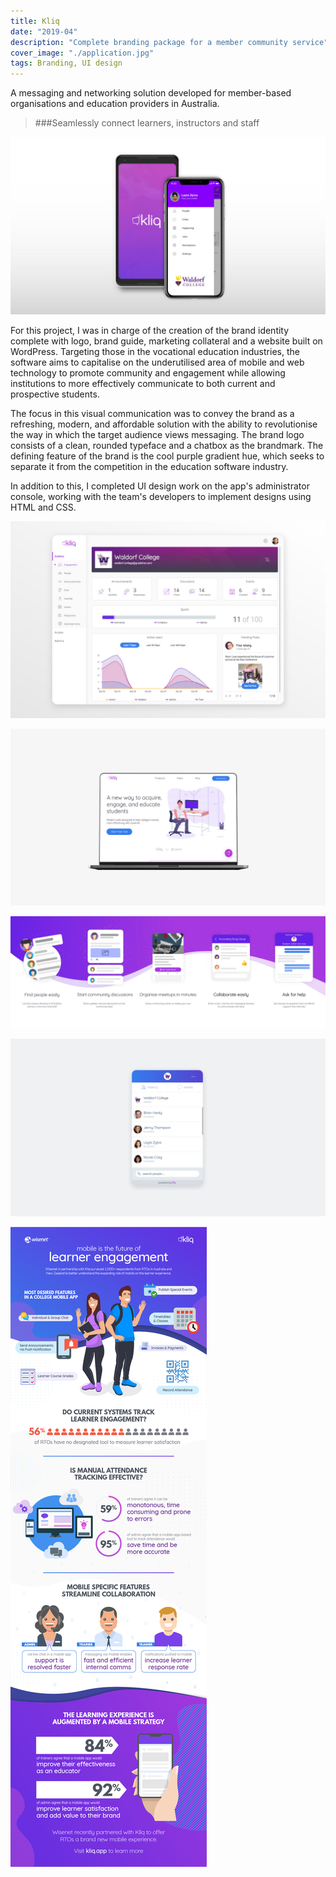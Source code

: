 ```yaml
---
title: Kliq
date: "2019-04"
description: "Complete branding package for a member community service"
cover_image: "./application.jpg"
tags: Branding, UI design
---
```


A messaging and networking solution developed for member-based organisations and education providers in Australia.
> ###Seamlessly connect learners, instructors and staff

![Kliq App](./deck.jpg)

For this project, I was in charge of the creation of the brand identity complete with logo, brand guide, marketing collateral and a website built on WordPress. Targeting those in the vocational education industries, the software aims to capitalise on the underutilised area of mobile and web technology to promote community and engagement while allowing institutions to more effectively communicate to both current and prospective students.

The focus in this visual communication was to convey the brand as a refreshing, modern, and affordable solution with the ability to revolutionise the way in which the target audience views messaging. The brand logo consists of a clean, rounded typeface and a chatbox as the brandmark. The defining feature of the brand is the cool purple gradient hue, which seeks to separate it from the competition in the education software industry.

In addition to this, I completed UI design work on the app's administrator console, working with the team's developers to implement designs using HTML and CSS.

![Application Console](./application.jpg)

![Corporate Website](./website.jpg)

![App Onboarding](./onboarding.jpg)

![Desktop Messaging Interface](./messaging.png)

![Promotional Infographic](./infographic.jpg)
